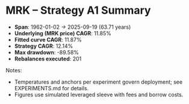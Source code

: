 # MRK – Strategy A1 Summary

- **Span**: 1962-01-02 → 2025-09-19 (63.71 years)
- **Underlying (MRK price) CAGR**: 11.85%
- **Fitted curve CAGR**: 11.87%
- **Strategy CAGR**: 12.14%
- **Max drawdown**: -89.58%
- **Rebalances executed**: 201

Notes:

- Temperatures and anchors per experiment govern deployment; see EXPERIMENTS.md for details.
- Figures use simulated leveraged sleeve with fees and borrow costs.
